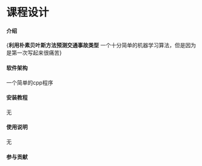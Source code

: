 # 课程设计

#### 介绍
{**利用朴素贝叶斯方法预测交通事故类型**
一个十分简单的机器学习算法，但是因为是第一次写起来很痛苦}

#### 软件架构
一个简单的cpp程序


#### 安装教程

无

#### 使用说明

无

#### 参与贡献



